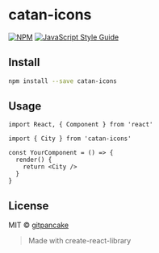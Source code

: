 # catan-icons

[![NPM](https://img.shields.io/npm/v/catan-icons.svg)](https://www.npmjs.com/package/catan-icons) [![JavaScript Style Guide](https://img.shields.io/badge/code_style-standard-brightgreen.svg)](https://standardjs.com)

## Install

```bash
npm install --save catan-icons
```

## Usage

```tsx
import React, { Component } from 'react'

import { City } from 'catan-icons'

const YourComponent = () => {
  render() {
    return <City />
  }
}
```

## License

MIT © [gitpancake](https://github.com/gitpancake)

> Made with create-react-library